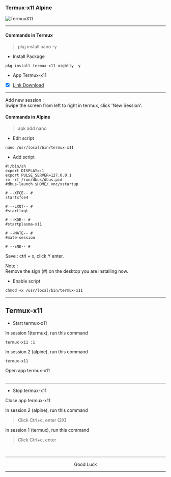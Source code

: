 ### Termux-x11 Alpine

![TermuxX11](https://github.com/wahasa/Project/assets/69626847/07a7b273-7214-4a94-98b4-90b50b4720c0)

---
#### Commands in Termux
> pkg install nano -y

* Install Package
```
pkg install termux-x11-nightly -y
```

* App Termux-x11

- [x] [Link Download](https://github.com/termux/termux-x11/releases)

---
Add new session :</br>
Swipe the screen from left to right in termux, click 'New Session'.

#### Commands in Alpine
> apk add nano

* Edit script
```
nano /usr/local/bin/termux-x11
```

* Add script
```
#!/bin/sh
export DISPLAY=:1
export PULSE_SERVER=127.0.0.1
rm -rf /run/dbus/dbus.pid
#dbus-launch $HOME/.vnc/xstartup

# --XFCE-- #
startxfce4

# --LXQT-- #
#startlxqt

# --KDE-- #
#startplasma-x11

# --MATE-- #
#mate-session

# --END-- #
```

Save : ctrl + x, click Y enter.

Note :</br>
Remove the sign (#) on the desktop you are installing now.

* Enable script
```
chmod +x /usr/local/bin/termux-x11
```

---
## Termux-x11
* Start termux-x11

In session 1(termux), run this command
```
termux-x11 :1
```

In session 2 (alpine), run this command
```
termux-x11
```

Open app termux-x11
</br></br>

---
* Stop termux-x11

Close app termux-x11

In session 2 (alpine), run this command
> Click Ctrl+c, enter (2X)

In session 1 (termux), run this command
> Click Ctrl+c, enter
</br>

---
<p align="center">Good Luck</p>

---
